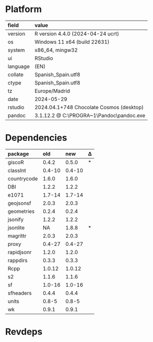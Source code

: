 # Platform

|field    |value                                    |
|:--------|:----------------------------------------|
|version  |R version 4.4.0 (2024-04-24 ucrt)        |
|os       |Windows 11 x64 (build 22631)             |
|system   |x86_64, mingw32                          |
|ui       |RStudio                                  |
|language |(EN)                                     |
|collate  |Spanish_Spain.utf8                       |
|ctype    |Spanish_Spain.utf8                       |
|tz       |Europe/Madrid                            |
|date     |2024-05-29                               |
|rstudio  |2024.04.1+748 Chocolate Cosmos (desktop) |
|pandoc   |3.1.12.2 @ C:\PROGRA~1\Pandoc\pandoc.exe |

# Dependencies

|package     |old    |new    |Δ  |
|:-----------|:------|:------|:--|
|giscoR      |0.4.2  |0.5.0  |*  |
|classInt    |0.4-10 |0.4-10 |   |
|countrycode |1.6.0  |1.6.0  |   |
|DBI         |1.2.2  |1.2.2  |   |
|e1071       |1.7-14 |1.7-14 |   |
|geojsonsf   |2.0.3  |2.0.3  |   |
|geometries  |0.2.4  |0.2.4  |   |
|jsonify     |1.2.2  |1.2.2  |   |
|jsonlite    |NA     |1.8.8  |*  |
|magrittr    |2.0.3  |2.0.3  |   |
|proxy       |0.4-27 |0.4-27 |   |
|rapidjsonr  |1.2.0  |1.2.0  |   |
|rappdirs    |0.3.3  |0.3.3  |   |
|Rcpp        |1.0.12 |1.0.12 |   |
|s2          |1.1.6  |1.1.6  |   |
|sf          |1.0-16 |1.0-16 |   |
|sfheaders   |0.4.4  |0.4.4  |   |
|units       |0.8-5  |0.8-5  |   |
|wk          |0.9.1  |0.9.1  |   |

# Revdeps

